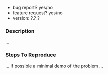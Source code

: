 - bug report? yes/no
- feature request? yes/no
- version: ?.?.? <!-- exact release version, for bug reports -->

### Description
...

### Steps To Reproduce
... If possible a minimal demo of the problem ...

<!--
A good bug report shouldn't leave others needing to chase you up for more information. Please try to be as detailed as possible in your report.
Feature requests are welcome. Explain your intentions. It's up to you to make a strong case to convince the project's developers of the merits of this feature.
-->
